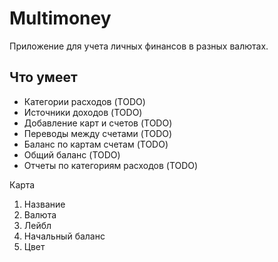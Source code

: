 # Multimoney

Приложение для учета личных финансов в разных валютах.

## Что умеет

- Категории расходов (TODO)
- Источники доходов (TODO)
- Добавление карт и счетов (TODO)
- Переводы между счетами (TODO)
- Баланс по картам счетам (TODO)
- Общий баланс (TODO)
- Отчеты по категориям расходов (TODO)

Карта
1. Название
2. Валюта
3. Лейбл
4. Начальный баланс
5. Цвет
